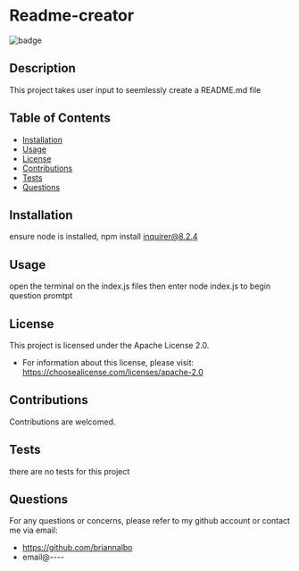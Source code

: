 # Readme-creator


![badge](https://img.shields.io/badge/license-Apache_License_2.0-purple)


  ## Description
  This project takes user input to seemlessly create a README.md file

  ## Table of Contents
  - [Installation](#installation)
  - [Usage](#usage)
  - [License](#license)
  - [Contributions](#contributions)
  - [Tests](#tests)
  - [Questions](#questions)

  ## Installation
  ensure node is installed, npm install inquirer@8.2.4

  ## Usage
  open the terminal on the index.js files then enter node index.js to begin question promtpt

  ## License
This project is licensed under the Apache License 2.0.
- For information about this license, please visit: https://choosealicense.com/licenses/apache-2.0

## Contributions
  Contributions are welcomed.

## Tests
  there are no tests for this project

  ## Questions
  For any questions or concerns, please refer to my github account or contact me via email:
- https://github.com/briannalbo
- email@----
